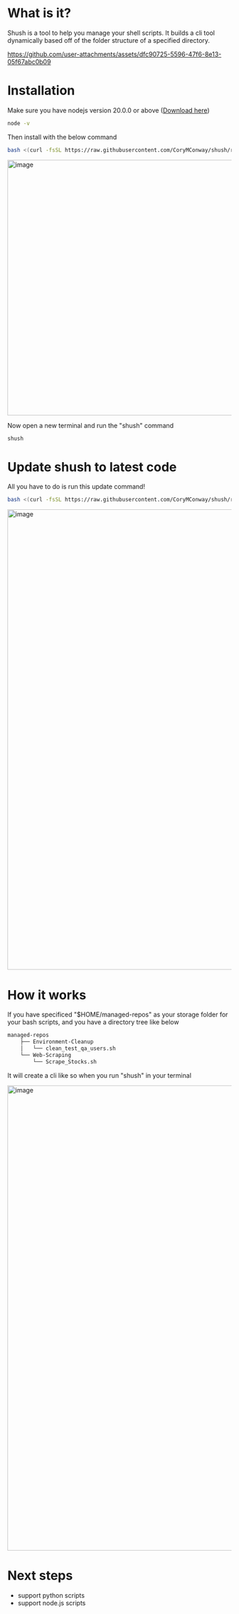 # What is it?
Shush is a tool to help you manage your shell scripts. It builds a cli tool dynamically based off of the folder structure of a specified directory.

https://github.com/user-attachments/assets/dfc90725-5596-47f6-8e13-05f67abc0b09

# Installation
Make sure you have nodejs version 20.0.0 or above ([Download here](https://nodejs.org/en/download))
```bash
node -v
```

Then install with the below command
```bash
bash <(curl -fsSL https://raw.githubusercontent.com/CoryMConway/shush/refs/heads/main/install_shush.sh)
```
<img width="1588" height="574" alt="image" src="https://github.com/user-attachments/assets/1425edd8-e3d2-4a83-b37b-e77cedc797bb" />


Now open a new terminal and run the "shush" command
```bash
shush
```

# Update shush to latest code
All you have to do is run this update command!
```bash
bash <(curl -fsSL https://raw.githubusercontent.com/CoryMConway/shush/refs/heads/main/update_shush.sh)
```
<img width="1917" height="1034" alt="image" src="https://github.com/user-attachments/assets/da99f7ae-820a-462a-a05c-fdb48fe08440" />

# How it works
If you have specificed "$HOME/managed-repos" as your storage folder for your bash scripts, and you have a directory tree like below
```bash
managed-repos
    ├── Environment-Cleanup
    │   └── clean_test_qa_users.sh
    └── Web-Scraping
        └── Scrape_Stocks.sh
```
It will create a cli like so when you run "shush" in your terminal

<img width="1918" height="1045" alt="image" src="https://github.com/user-attachments/assets/4841bafb-897e-4a02-82ce-fe39020a4d60" />

# Next steps
- support python scripts
- support node.js scripts
